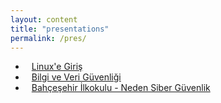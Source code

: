 ```yaml
---
layout: content
title: "presentations"
permalink: /pres/
---
```


* <a href="https://slides.com/mucahiddogan/deck/#/" target="_blank" style="margin: 10px;">Linux'e Giriş</a>
* <a href="https://prezi.com/qw9nkzfat0uk/bilgi-guvenligi/?utm_campaign=share&utm_medium=copy" target="_blank" style="margin: 10px;">Bilgi ve Veri Güvenliği</a>
* <a href="https://www.slideshare.net/ktusec/about-cyber-security" target="_blank" style="margin: 10px;">Bahçeşehir İlkokulu - Neden Siber Güvenlik</a>


